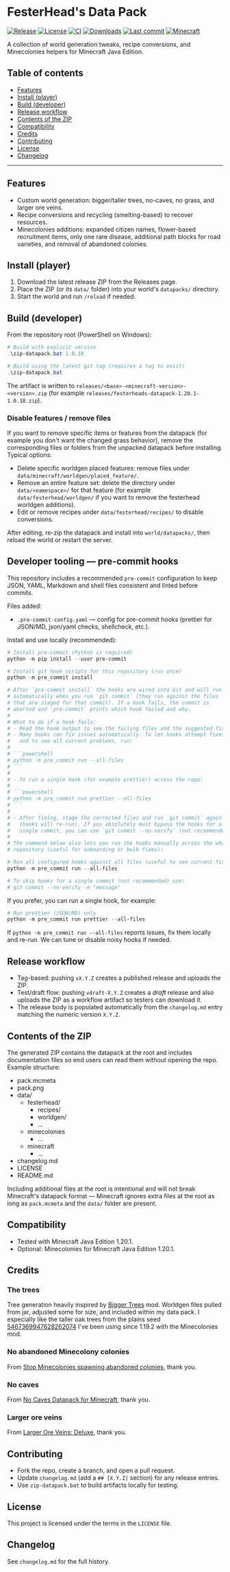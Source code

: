 # FesterHead's Data Pack

[![Release](https://img.shields.io/github/v/release/FesterHead/FesterHeadsDataPack?label=release)](https://github.com/FesterHead/FesterHeadsDataPack/releases)
[![License](https://img.shields.io/github/license/FesterHead/FesterHeadsDataPack)](LICENSE)
[![CI](https://github.com/FesterHead/FesterHeadsDataPack/actions/workflows/release.yml/badge.svg)](https://github.com/FesterHead/FesterHeadsDataPack/actions)
[![Downloads](https://img.shields.io/github/downloads/FesterHead/FesterHeadsDataPack/total)](https://github.com/FesterHead/FesterHeadsDataPack/releases)
[![Last commit](https://img.shields.io/github/last-commit/FesterHead/FesterHeadsDataPack)](https://github.com/FesterHead/FesterHeadsDataPack/commits)
[![Minecraft](https://img.shields.io/badge/Minecraft-1.20.1-brightgreen)](#compatibility)

A collection of world generation tweaks, recipe conversions, and Minecolonies helpers for Minecraft Java Edition.

## Table of contents

- [Features](#features)
- [Install (player)](#install-player)
- [Build (developer)](#build-developer)
- [Release workflow](#release-workflow)
- [Contents of the ZIP](#contents-of-the-zip)
- [Compatibility](#compatibility)
- [Credits](#credits)
- [Contributing](#contributing)
- [License](#license)
- [Changelog](#changelog)

---

## Features

- Custom world generation: bigger/taller trees, no-caves, no grass, and larger ore veins.
- Recipe conversions and recycling (smelting-based) to recover resources.
- Minecolonies additions: expanded citizen names, flower-based recruitment items, only one rare disease, additional path blocks for road varieties, and removal of abandoned colonies.

## Install (player)

1. Download the latest release ZIP from the Releases page.
2. Place the ZIP (or its `data/` folder) into your world's `datapacks/` directory.
3. Start the world and run `/reload` if needed.

## Build (developer)

From the repository root (PowerShell on Windows):

```powershell
# Build with explicit version
.\zip-datapack.bat 1.0.18

# Build using the latest git tag (requires a tag to exist)
.\zip-datapack.bat
```

The artifact is written to `releases/<base>-<minecraft-version>-<version>.zip` (for example `releases/festerheads-datapack-1.20.1-1.0.18.zip`).

### Disable features / remove files

If you want to remove specific items or features from the datapack (for example you don't want the changed grass behavior), remove the corresponding files or folders from the unpacked datapack before installing. Typical options:

- Delete specific worldgen placed features: remove files under `data/minecraft/worldgen/placed_feature/`.
- Remove an entire feature set: delete the directory under `data/<namespace>/` for that feature (for example `data/festerhead/worldgen/` if you want to remove the festerhead worldgen additions).
- Edit or remove recipes under `data/festerhead/recipes/` to disable conversions.

After editing, re-zip the datapack and install into `world/datapacks/`, then reload the world or restart the server.

## Developer tooling — pre-commit hooks

This repository includes a recommended `pre-commit` configuration to keep JSON, YAML, Markdown and shell files consistent and linted before commits.

Files added:

- `.pre-commit-config.yaml` — config for pre-commit hooks (prettier for JSON/MD, json/yaml checks, shellcheck, etc.).

Install and use locally (recommended):

````powershell
# Install pre-commit (Python is required)
python -m pip install --user pre-commit

# Install git hook scripts for this repository (run once)
python -m pre_commit install

# After `pre-commit install` the hooks are wired into Git and will run
# automatically when you run `git commit` (they run against the files
# that are staged for that commit). If a hook fails, the commit is
# aborted and `pre-commit` prints which hook failed and why.
#
# What to do if a hook fails:
# - Read the hook output to see the failing files and the suggested fixes.
# - Many hooks can fix issues automatically. To let hooks attempt fixes
#   and to see all current problems, run:
#
# ```powershell
# python -m pre_commit run --all-files
# ```
#
# - To run a single hook (for example prettier) across the repo:
#
# ```powershell
# python -m pre_commit run prettier --all-files
# ```
#
# - After fixing, stage the corrected files and run `git commit` again
#   (hooks will re-run). If you absolutely must bypass the hooks for a
#   single commit, you can use `git commit --no-verify` (not recommended).
#
# The command below also lets you run the hooks manually across the whole
# repository (useful for onboarding or bulk fixes):

# Run all configured hooks against all files (useful to see current findings)
python -m pre_commit run --all-files

# To skip hooks for a single commit (not recommended) use:
# git commit --no-verify -m "message"
````

If you prefer, you can run a single hook, for example:

```powershell
# Run prettier (JSON/MD) only
python -m pre_commit run prettier --all-files
```

If `python -m pre_commit run --all-files` reports issues, fix them locally and re-run. We can tune or disable noisy hooks if needed.

## Release workflow

- Tag-based: pushing `vX.Y.Z` creates a published release and uploads the ZIP.
- Test/draft flow: pushing `vdraft-X.Y.Z` creates a _draft_ release and also uploads the ZIP as a workflow artifact so testers can download it.
- The release body is populated automatically from the `changelog.md` entry matching the numeric version `X.Y.Z`.

## Contents of the ZIP

The generated ZIP contains the datapack at the root and includes documentation files so end users can read them without opening the repo. Example structure:

- pack.mcmeta
- pack.png
- data/
  - festerhead/
    - recipes/
    - worldgen/
    - ...
  - minecolonies
    - ...
  - minecraft
    - ...
- changelog.md
- LICENSE
- README.md

Including additional files at the root is intentional and will not break Minecraft's datapack format — Minecraft ignores extra files at the root as long as `pack.mcmeta` and the `data/` folder are present.

## Compatibility

- Tested with Minecraft Java Edition 1.20.1.
- Optional: Minecolonies for Minecraft Java Edition 1.20.1.

## Credits

### The trees

Tree generation heavily inspired by [Bigger Trees](https://www.curseforge.com/minecraft/mc-mods/bigger-trees) mod. Worldgen files pulled from jar, adjusted some for size, and included within my data pack. I especially like the taller oak trees from the plains seed [5467369947628262074](https://www.chunkbase.com/apps/seed-map#seed=5467369947628262074&platform=java_1_20&dimension=overworld&x=0&z=0&zoom=0.5) I've been using since 1.19.2 with the Minecolonies mod.

### No abandoned Minecolony colonies

From [Stop Minecolonies spawning abandoned colonies](https://www.curseforge.com/minecraft/texture-packs/stop-minecolonies-spawning-abandoned-colonies), thank you.

### No caves

From [No Caves Datapack for Minecraft](https://github.com/Quidvio/No-Caves-World-Generation), thank you.

### Larger ore veins

From [Larger Ore Veins: Deluxe](https://modrinth.com/datapack/larger-ore-veins-deluxe), thank you.

## Contributing

- Fork the repo, create a branch, and open a pull request.
- Update `changelog.md` (add a `## [X.Y.Z]` section) for any release entries.
- Use `zip-datapack.bat` to build artifacts locally for testing.

## License

This project is licensed under the terms in the `LICENSE` file.

## Changelog

See `changelog.md` for the full history.
